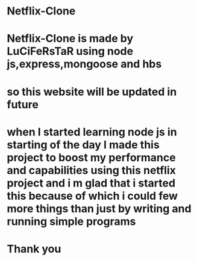 # Netflix-Clone
# Netflix-Clone is made by LuCiFeRsTaR using node js,express,mongoose and hbs 
# so this website will be updated in future 
# when I started learning node js in starting of the day I made this project to boost my performance and capabilities using this netflix project and i m glad that i started this because of which i could few more things than just by writing and running simple programs
# Thank you
